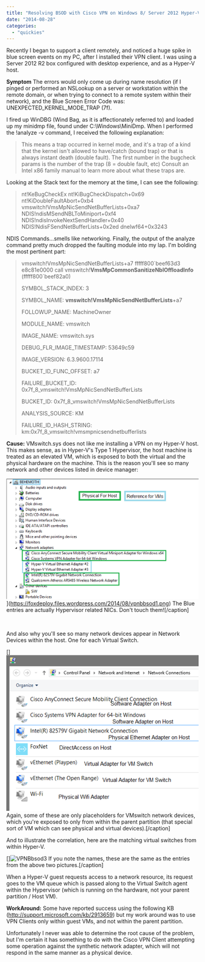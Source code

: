 ```yaml
---
title: "Resolving BSOD with Cisco VPN on Windows 8/ Server 2012 Hyper-V"
date: "2014-08-28"
categories: 
  - "quickies"
---
```


Recently I began to support a client remotely, and noticed a huge spike in blue screen events on my PC, after I installed their VPN client. I was using a Server 2012 R2 box configured with desktop experience, and as a Hyper-V host.

**Symptom** The errors would only come up during name resolution (if I pinged or performed an NSLookup on a server or workstation within the remote domain, or when trying to connect to a remote system within their network), and the Blue Screen Error Code was: UNEXPECTED\_KERNEL\_MODE\_TRAP (7f).

I fired up WinDBG (Wind Bag, as it is affectionately referred to) and loaded up my minidmp file, found under C:\\Windows\\MiniDmp. When I performed the !analyze -v command, I received the following explanation:

> This means a trap occurred in kernel mode, and it's a trap of a kind that the kernel isn't allowed to have/catch (bound trap) or that is always instant death (double fault). The first number in the bugcheck params is the number of the trap (8 = double fault, etc) Consult an Intel x86 family manual to learn more about what these traps are.

Looking at the Stack text for the memory at the time, I can see the following:

> nt!KeBugCheckEx nt!KiBugCheckDispatch+0x69 nt!KiDoubleFaultAbort+0xb4 vmswitch!VmsMpNicSendNetBufferLists+0xa7 NDIS!ndisMSendNBLToMiniport+0xf4 NDIS!ndisInvokeNextSendHandler+0x40 NDIS!NdisFSendNetBufferLists+0x2ed dnelwf64+0x3243

NDIS Commands…smells like networking. Finally, the output of the analyze command pretty much dropped the faulting module into my lap. I'm bolding the most pertinent part:

> vmswitch!VmsMpNicSendNetBufferLists+a7 fffff800\`beef63d3 e8c81e0000 call vmswitch!**VmsMpCommonSanitizeNblOffloadInfo** (fffff800\`beef82a0)
> 
> SYMBOL\_STACK\_INDEX: 3
> 
> SYMBOL\_NAME: **vmswitch!VmsMpNicSendNetBufferLists**+a7
> 
> FOLLOWUP\_NAME: MachineOwner
> 
> MODULE\_NAME: vmswitch
> 
> IMAGE\_NAME: vmswitch.sys
> 
> DEBUG\_FLR\_IMAGE\_TIMESTAMP: 53649c59
> 
> IMAGE\_VERSION: 6.3.9600.17114
> 
> BUCKET\_ID\_FUNC\_OFFSET: a7
> 
> FAILURE\_BUCKET\_ID: 0x7f\_8\_vmswitch!VmsMpNicSendNetBufferLists
> 
> BUCKET\_ID: 0x7f\_8\_vmswitch!VmsMpNicSendNetBufferLists
> 
> ANALYSIS\_SOURCE: KM
> 
> FAILURE\_ID\_HASH\_STRING: km:0x7f\_8\_vmswitch!vmsmpnicsendnetbufferlists

**Cause:** VMswitch.sys does not like me installing a VPN on my Hyper-V host. This makes sense, as in Hyper-V's Type 1 Hypervisor, the host machine is treated as an elevated VM, which is exposed to both the virtual and the physical hardware on the machine. This is the reason you'll see so many network and other devices listed in device manager:

![VPNBbsod1](images/vpnbbsod1.png)](https://foxdeploy.files.wordpress.com/2014/08/vpnbbsod1.png) The Blue entries are actually Hypervisor related NICs. Don't touch them!\[/caption\]

 

And also why you'll see so many network devices appear in Network Devices within the host. One for each Virtual Switch.

[]![VPNBbsod2](images/vpnbbsod2.png) Again, some of these are only placeholders for VMswitch network devices, which you're exposed to only from within the parent partition (that special sort of VM which can see physical and virtual devices).\[/caption\]

And to illustrate the correlation, here are the matching virtual switches from within Hyper-V.

[]![VPNBbsod3](https://foxdeploy.files.wordpress.com/2014/08/vpnbbsod3.png?w=660) If you note the names, these are the same as the entries from the above two pictures.\[/caption\]

When a Hyper-V guest requests access to a network resource, its request goes to the VM queue which is passed along to the Virtual Switch agent within the Hypervisor (which is running on the hardware, not your parent partition / Host VM).

**WorkAround:** Some have reported success using the following KB (http://support.microsoft.com/kb/2913659) but my work around was to use VPN Clients only within guest VMs, and not within the parent partition.

Unfortunately I never was able to determine the root cause of the problem, but I'm certain it has something to do with the Cisco VPN Client attempting some operation against the synthetic network adapter, which will not respond in the same manner as a physical device.
